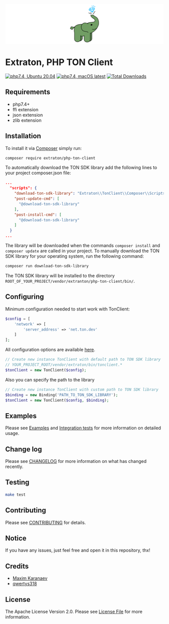 ![Extraton, PHP TON Client](.github/extraton_elephant.png?raw=true)

# Extraton, PHP TON Client
[![php7.4, Ubuntu 20.04](https://github.com/extraton/php-ton-client/workflows/php7.4,%20Ubuntu%2020.04/badge.svg)](https://github.com/extraton/php-ton-client/actions?query=workflow%3A%22php7.4%2C+Ubuntu+20.04%22)
[![php7.4, macOS latest](https://github.com/extraton/php-ton-client/workflows/php7.4,%20macOS%20latest/badge.svg)](https://github.com/extraton/php-ton-client/actions?query=workflow%3A%22php7.4%2C+macOS+latest%22)
[![Total Downloads](https://img.shields.io/packagist/dt/extraton/php-ton-client.svg?style=flat)](https://packagist.org/packages/extraton/php-ton-client)

## Requirements
- php7.4+
- ffi extension
- json extension
- zlib extension

## Installation
To install it via [Composer](https://getcomposer.org/) simply run:
``` bash
composer require extraton/php-ton-client
```
To automatically download the TON SDK library add the following lines to your project composer.json file:
``` json
...
  "scripts": {
    "download-ton-sdk-library": "Extraton\\TonClient\\Composer\\Scripts::downloadLibrary",
    "post-update-cmd": [
      "@download-ton-sdk-library"
    ],
    "post-install-cmd": [
      "@download-ton-sdk-library"
    ]
  }
...
```
The library will be downloaded when the commands ```composer install``` and ```composer update``` are called in your project. To manually download the TON SDK library for your operating system, run the following command:
``` bash
composer run download-ton-sdk-library
```
The TON SDK library will be installed to the directory ```ROOT_OF_YOUR_PROJECT/vendor/extranton/php-ton-client/bin/```.

## Configuring
Minimum configuration needed to start work with TonClient:
```php
$config = [
    'network' => [
        'server_address' => 'net.ton.dev'
    ]
];
```
All configuration options are available [here](https://github.com/tonlabs/TON-SDK/blob/1.0.0/docs/mod_client.md#ClientConfig).
```php
// Create new instance TonClient with default path to TON SDK library
// YOUR_PROJECT_ROOT/vendor/extraton/bin/tonclient.*
$tonClient = new TonClient($config);
```
Also you can specify the path to the library
```php
// Create new instance TonClient with custom path to TON SDK library
$binding = new Binding('PATH_TO_TON_SDK_LIBRARY');
$tonClient = new TonClient($config, $binding);
```


## Examples
Please see [Examples](examples) and [Integration tests](tests/Integration) for more information on detailed usage.

## Change log
Please see [CHANGELOG](CHANGELOG.md) for more information on what has changed recently.

## Testing
``` bash
make test
```

## Contributing
Please see [CONTRIBUTING](CONTRIBUTING.md) for details.

## Notice
If you have any issues, just feel free and open it in this repository, thx!

## Credits
- [Maxim Karanaev](https://github.com/maxvx)
- [qwertys318](https://github.com/qwertys318)

## License
The Apache License Version 2.0. Please see [License File](LICENSE.md) for more information.
